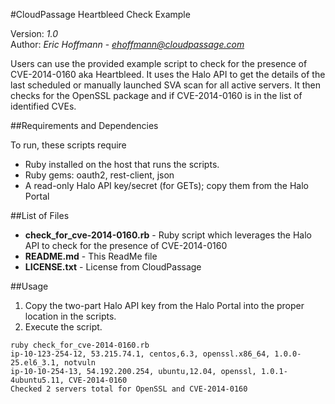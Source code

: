 #CloudPassage Heartbleed Check Example

Version: *1.0*
<br />
Author: *Eric Hoffmann* - *ehoffmann@cloudpassage.com*

Users can use the provided example script to check for the presence of CVE-2014-0160 aka Heartbleed. It uses the Halo API to get the details of the last scheduled or manually launched SVA scan for all active servers. It then checks for the OpenSSL package and if CVE-2014-0160 is in the list of identified CVEs.

##Requirements and Dependencies

To run, these scripts require

* Ruby installed on the host that runs the scripts.
* Ruby gems: oauth2, rest-client, json
* A read-only Halo API key/secret (for GETs); copy them from the Halo Portal

##List of Files

* **check_for_cve-2014-0160.rb**  - Ruby script which leverages the Halo API to check for the presence of CVE-2014-0160 
* **README.md**  -  This ReadMe file
* **LICENSE.txt**  -  License from CloudPassage

##Usage

1. Copy the two-part Halo API key from the Halo Portal into the proper location in the scripts.
2. Execute the script.

```
ruby check_for_cve-2014-0160.rb
ip-10-123-254-12, 53.215.74.1, centos,6.3, openssl.x86_64, 1.0.0-25.el6_3.1, notvuln
ip-10-10-254-13, 54.192.200.254, ubuntu,12.04, openssl, 1.0.1-4ubuntu5.11, CVE-2014-0160
Checked 2 servers total for OpenSSL and CVE-2014-0160
```
